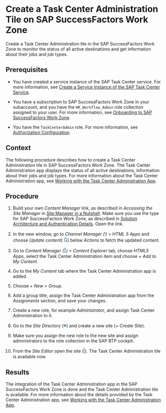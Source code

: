 <!-- loio2de8120b02c342d5b0edf57e4d6004da -->

<link rel="stylesheet" type="text/css" href="../css/sap-icons.css"/>

# Create a Task Center Administration Tile on SAP SuccessFactors Work Zone

Create a Task Center Administration tile in the SAP SuccessFactors Work Zone to monitor the status of all active destinations and get information about their jobs and job types.



<a name="loio2de8120b02c342d5b0edf57e4d6004da__prereq_u4n_mbc_d3b"/>

## Prerequisites

-   You have created a service instance of the SAP Task Center service. For more information, see [Create a Service Instance of the SAP Task Center Service](create-a-service-instance-of-the-sap-task-center-service-d36035e.md).

-   You have a subscription to SAP SuccessFactors Work Zone in your subaccount, and you have the `HR_Workflow_Admin` role collection assigned to your user. For more information, see [Onboarding to SAP SuccessFactors Work Zone](https://help.sap.com/docs/WZ/b03c84105ff74f809631e494bd612e83/edc62f97f50a432bb8dba04626689050.html).

-   You have the `TaskCenterAdmin` role. For more information, see [Authorization Configuration](../60-security/authorization-configuration-75e4130.md).




<a name="loio2de8120b02c342d5b0edf57e4d6004da__context_bn4_nc3_j3b"/>

## Context

The following procedure describes how to create a Task Center Administration tile in SAP SuccessFactors Work Zone. The Task Center Administration app displays the status of all active destinations, information about their jobs and job types. For more information about the Task Center Administration app, see [Working with the Task Center Administration App](../40-administration/working-with-the-task-center-administration-app-3a1598c.md).



<a name="loio2de8120b02c342d5b0edf57e4d6004da__steps_dkx_pkx_sqb"/>

## Procedure

1.  Build your own *Content Manager* link, as described in *Accessing the Site Manager* in [Site Manager in a Nutshell](https://help.sap.com/docs/WZ/b03c84105ff74f809631e494bd612e83/1589c253001a4433980ada7fa94df8d0.html). Make sure you use the type for SAP SuccessFactors Work Zone, as described in [Solution Architecture and Authentication Details](https://help.sap.com/docs/WZ/b03c84105ff74f809631e494bd612e83/1fd9ea4f7051499db52b2dc086b86b54.html#hostname-pattern). Open the link.

2.  In the new window, go to *Channel Manager \(*<span style="font-size:16px;"><span style="color:#346187;"><span class="SAP-icons"></span></span></span>*\)* \> *HTML 5 Apps* and choose *Update content*\( <span style="font-size:16px;"><span style="color:#346187;"><span class="SAP-icons"></span></span></span>\) below *Actions* to fetch the updated content.

3.  Go to *Content Manager \(*<span style="font-size:16px;"><span style="color:#346187;"><span class="SAP-icons"></span></span></span>*\)* \> *Content Explorer* tab, choose *HTML5 Apps*, select the Task Center Administration item and choose *\+ Add to My Content*.

4.  Go to the *My Content* tab where the Task Center Administration app is added.

5.  Choose *\+ New* \> *Group*.

6.  Add a group title, assign the Task Center Administration app from the *Assignments* section, and save your changes.

7.  Create a new role, for example *Administrator*, and assign Task Center Administration to it.

8.  Go to the *Site Directory* \(<span style="font-size:16px;"><span style="color:#346187;"><span class="SAP-icons"></span></span></span>\) and create a new site \(*\+ Create Site*\).

9.  Make sure you assign the new role to the new site and assign administrators to the role collection in the SAP BTP cockpit.

10. From the *Site Editor* open the site \(<span style="font-size:16px;"><span style="color:#346187;"><span class="SAP-icons"></span></span></span>\). The Task Center Administration tile is available now.




<a name="loio2de8120b02c342d5b0edf57e4d6004da__result_h3j_4ss_tnb"/>

## Results

The integration of the Task Center Administration app in the SAP SuccessFactors Work Zone is done and the Task Center Administration tile is available. For more information about the details provided by the Task Center Administration app, see [Working with the Task Center Administration App](../40-administration/working-with-the-task-center-administration-app-3a1598c.md).

